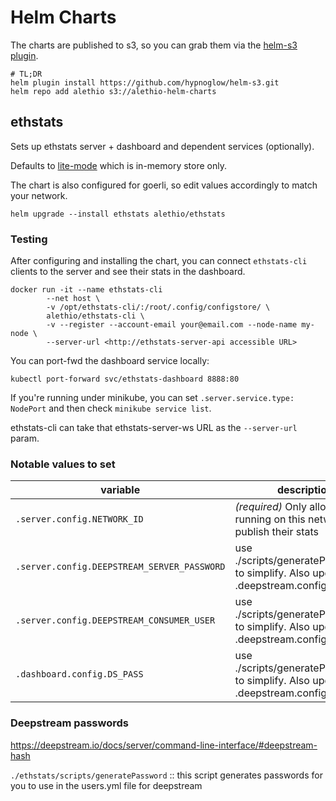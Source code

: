 # Helm Charts

The charts are published to s3, so you can grab them via the [helm-s3
plugin](https://github.com/hypnoglow/helm-s3).

```
# TL;DR
helm plugin install https://github.com/hypnoglow/helm-s3.git
helm repo add alethio s3://alethio-helm-charts
```

## ethstats

Sets up ethstats server + dashboard and dependent services (optionally).

Defaults to [lite-mode](https://github.com/Alethio/ethstats-network-server#lite-mode)
which is in-memory store only.

The chart is also configured for goerli, so edit values accordingly to match
your network.

```
helm upgrade --install ethstats alethio/ethstats
```

### Testing

After configuring and installing the chart, you can connect `ethstats-cli` clients
to the server and see their stats in the dashboard.

```
docker run -it --name ethstats-cli 
		--net host \
		-v /opt/ethstats-cli/:/root/.config/configstore/ \
		alethio/ethstats-cli \
		-v --register --account-email your@email.com --node-name my-node \
		--server-url <http://ethstats-server-api accessible URL>
```

You can port-fwd the dashboard service locally:

```
kubectl port-forward svc/ethstats-dashboard 8888:80
```

If you're running under minikube, you can set `.server.service.type: NodePort` and
then check `minikube service list`.

ethstats-cli can take that ethstats-server-ws URL as the `--server-url` param.

### Notable values to set

| variable | description | default |
|----------|-------------|---------|
| `.server.config.NETWORK_ID` | _(required)_ Only allow clients running on this network ID to publish their stats | `"5"` |
| `.server.config.DEEPSTREAM_SERVER_PASSWORD` | use ./scripts/generatePassword to simplify. Also update .deepstream.config.users.yml | 
| `.server.config.DEEPSTREAM_CONSUMER_USER` | use ./scripts/generatePassword to simplify. Also update .deepstream.config.users.yml | 
| `.dashboard.config.DS_PASS` | use ./scripts/generatePassword to simplify. Also update .deepstream.config.users.yml | 

### Deepstream passwords

https://deepstream.io/docs/server/command-line-interface/#deepstream-hash

`./ethstats/scripts/generatePassword` :: this script generates passwords for
you to use in the users.yml file for deepstream

